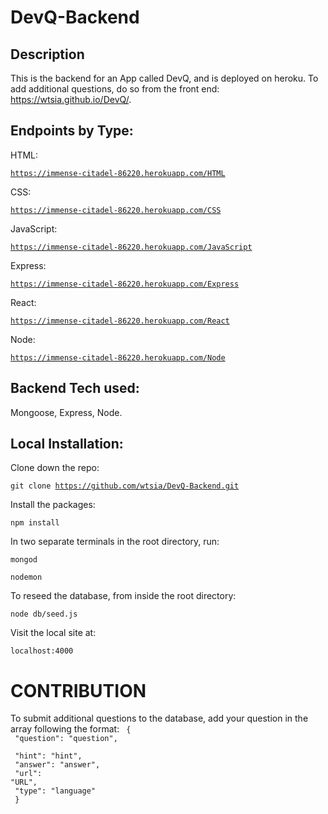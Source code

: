 # DevQ-Backend

## Description

This is the backend for an App called DevQ, and is deployed on heroku. To add additional questions, do so from the front end: https://wtsia.github.io/DevQ/. 

## Endpoints by Type:

HTML:

<code>https://immense-citadel-86220.herokuapp.com/HTML</code>

CSS:

<code>https://immense-citadel-86220.herokuapp.com/CSS</code>

JavaScript:

<code>https://immense-citadel-86220.herokuapp.com/JavaScript</code>

Express:

<code>https://immense-citadel-86220.herokuapp.com/Express</code>

React:

<code>https://immense-citadel-86220.herokuapp.com/React</code>

Node:

<code>https://immense-citadel-86220.herokuapp.com/Node</code>


## Backend Tech used:

Mongoose, Express, Node. <br /> 

## Local Installation:

Clone down the repo:

<code>git clone https://github.com/wtsia/DevQ-Backend.git</code>

Install the packages:

<code>npm install</code>

In two separate terminals in the root directory, run:

<code>mongod</code>

<code>nodemon</code>

To reseed the database, from inside the root directory:

<code>node db/seed.js</code>

Visit the local site at: 

<code>localhost:4000</code>

# CONTRIBUTION

To submit additional questions to the database, add your question in the array following the format:
<code>
{<br />
  "question": "question", <br />
  "hint": "hint",<br />
  "answer": "answer",<br />
  "url": "URL",<br />
  "type": "language"<br />
}<br />
</code>

